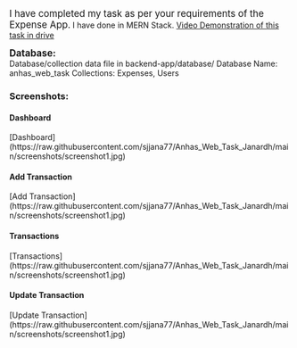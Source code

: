 <span style="font-size:larger;">I have completed my task as per your requirements of the Expense App.</span>
I have done in MERN Stack.
[Video Demonstration of this task in drive](https://drive.google.com/file/d/1lPkZ7qXOsaIUH7AQ59l-wynMxyqK49LP/view?usp=sharing)

<div style="font-size:larger;font-weight:bold;">Database:</div>
Database/collection data file in backend-app/database/
Database Name: anhas_web_task
Collections: Expenses, Users

<h3>Screenshots:</h3>
<h4>Dashboard</h4>
[Dashboard](https://raw.githubusercontent.com/sjjana77/Anhas_Web_Task_Janardh/main/screenshots/screenshot1.jpg)

<h4>Add Transaction</h4>
[Add Transaction](https://raw.githubusercontent.com/sjjana77/Anhas_Web_Task_Janardh/main/screenshots/screenshot1.jpg)

<h4>Transactions</h4>
[Transactions](https://raw.githubusercontent.com/sjjana77/Anhas_Web_Task_Janardh/main/screenshots/screenshot1.jpg)

<h4>Update Transaction</h4>
[Update Transaction](https://raw.githubusercontent.com/sjjana77/Anhas_Web_Task_Janardh/main/screenshots/screenshot1.jpg)

